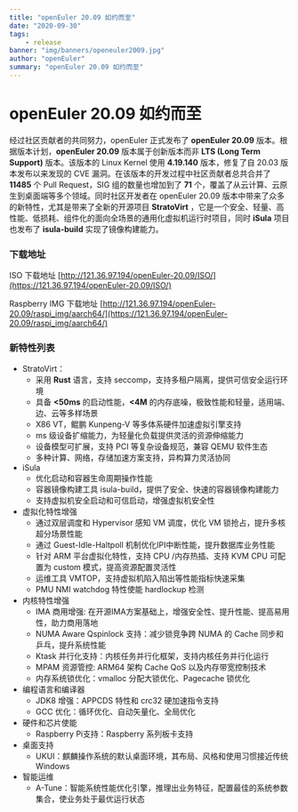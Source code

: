 ```yaml
---
title: "openEuler 20.09 如约而至"
date: "2020-09-30"
tags:
    - release
banner: "img/banners/openeuler2009.jpg"
author: "openEuler"
summary: "openEuler 20.09 如约而至"
---
```


<ClientOnly>
  <news-newsHeader />
</ClientOnly>

<div class="markdown">

# openEuler 20.09 如约而至

经过社区贡献者的共同努力，openEuler 正式发布了 **openEuler 20.09** 版本。根据版本计划，**openEuler 20.09** 版本属于创新版本而非 **LTS (Long Term Support)** 版本。该版本的 Linux Kernel 使用 **4.19.140** 版本，修复了自 20.03 版本发布以来发现的 CVE 漏洞。在该版本的开发过程中社区贡献者总共合并了 **11485** 个 Pull Request，SIG 组的数量也增加到了 **71** 个，覆盖了从云计算、云原生到桌面端等多个领域。同时社区开发者在 openEuler 20.09 版本中带来了众多的新特性，尤其是带来了全新的开源项目 **StratoVirt** ，它是一个安全、轻量、高性能、低损耗、组件化的面向全场景的通用化虚拟机运行时项目，同时 **iSula** 项目也发布了 **isula-build** 实现了镜像构建能力。

### 下载地址
ISO 下载地址 [http://121.36.97.194/openEuler-20.09/ISO/](https://121.36.97.194/openEuler-20.09/ISO/)

Raspberry IMG 下载地址 [http://121.36.97.194/openEuler-20.09/raspi_img/aarch64/](https://121.36.97.194/openEuler-20.09/raspi_img/aarch64/)

### 新特性列表
- StratoVirt：
    - 采用 **Rust** 语言，支持 seccomp，支持多租户隔离，提供可信安全运行环境
    - 具备 **<50ms** 的启动性能，**<4M** 的内存底噪，极致性能和轻量，适用端、边、云等多样场景
    - X86 VT，鲲鹏 Kunpeng-V 等多体系硬件加速虚拟引擎支持
    - ms 级设备扩缩能力，为轻量化负载提供灵活的资源伸缩能力
    - 设备模型可扩展，支持 PCI 等复杂设备规范，兼容 QEMU 软件生态
    - 多种计算、网络，存储加速方案支持，异构算力灵活协同
- iSula
    - 优化启动和容器生命周期操作性能
    - 容器镜像构建工具 isula-build，提供了安全、快速的容器镜像构建能力
    - 支持虚拟机安全启动和可信启动，增强虚拟机安全性
- 虚拟化特性增强
    - 通过双层调度和 Hypervisor 感知 VM 调度，优化 VM 锁抢占，提升多核超分场景性能
    - 通过 Guest-Idle-Haltpoll 机制优化IPI中断性能，提升数据库业务性能
    - 针对 ARM 平台虚拟化特性，支持 CPU /内存热插、支持 KVM CPU 可配置为 custom 模式，提高资源配置灵活性
    - 运维工具 VMTOP，支持虚拟机陷入陷出等性能指标快速采集
    - PMU NMI watchdog 特性使能 hardlockup 检测
- 内核特性增强
    - IMA 商用增强: 在开源IMA方案基础上，增强安全性、提升性能、提高易用性，助力商用落地
    - NUMA Aware Qspinlock 支持：减少锁竞争跨 NUMA 的 Cache 同步和乒乓，提升系统性能
    - Ktask 并行化支持：内核任务并行化框架，支持内核任务并行化运行
    - MPAM 资源管控: ARM64 架构 Cache QoS 以及内存带宽控制技术
    - 内存系统锁优化：vmalloc 分配大锁优化、Pagecache 锁优化
- 编程语言和编译器
    - JDK8 增强：APPCDS 特性和 crc32 硬加速指令支持
    - GCC 优化：循环优化、自动矢量化、全局优化
- 硬件和芯片使能
    - Raspberry Pi支持：Raspberry 系列板卡支持
- 桌面支持
    - UKUI：麒麟操作系统的默认桌面环境，其布局、风格和使用习惯接近传统 Windows
- 智能运维
    - A-Tune：智能系统性能优化引擎，推理出业务特征，配置最佳的系统参数集合，使业务处于最优运行状态

</div>
